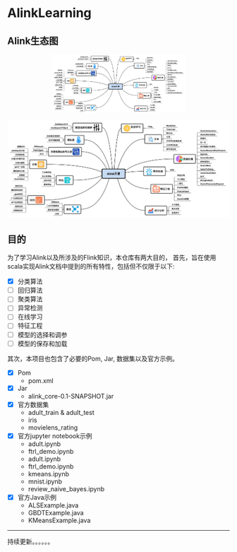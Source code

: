 # AlinkLearning

## Alink生态图

<div align=center>
<img src="/resources/alink.png" height="60%" width="60%">
</div>

![Alink生态图](/resources/alink.png)

## 目的

为了学习Alink以及所涉及的Flink知识，本仓库有两大目的，
首先，旨在使用scala实现Alink文档中提到的所有特性，包括但不仅限于以下:

- [x] 分类算法
- [ ] 回归算法
- [ ] 聚类算法
- [ ] 异常检测
- [ ] 在线学习
- [ ] 特征工程
- [ ] 模型的选择和调参
- [ ] 模型的保存和加载

其次，本项目也包含了必要的Pom, Jar, 数据集以及官方示例。

- [x] Pom
	- pom.xml
- [x] Jar
	- alink_core-0.1-SNAPSHOT.jar
- [x] 官方数据集
	- adult_train & adult_test
	- iris
	- movielens_rating
- [x] 官方jupyter notebook示例
	- adult.ipynb 
	- ftrl_demo.ipynb
	- adult.ipynb	
	- ftrl_demo.ipynb
	- kmeans.ipynb	
	- mnist.ipynb	
	- review_naive_bayes.ipynb
- [x] 官方Java示例
	- ALSExample.java
	- GBDTExample.java
	- KMeansExample.java


----------------

持续更新。。。。。。
